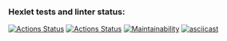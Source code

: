 ### Hexlet tests and linter status:
[![Actions Status](https://github.com/YankaZabka/frontend-project-lvl2/workflows/eslinter-check/badge.svg)](https://github.com/YankaZabka/frontend-project-lvl2/actions)
[![Actions Status](https://github.com/YankaZabka/frontend-project-lvl2/workflows/hexlet-check/badge.svg)](https://github.com/YankaZabka/frontend-project-lvl2/actions)
[![Maintainability](https://api.codeclimate.com/v1/badges/a99a88d28ad37a79dbf6/maintainability)](https://codeclimate.com/github/codeclimate/codeclimate/maintainability)
[![asciicast](https://asciinema.org/a/325iaecI6Jb1p1jxJm2pLvzGx.svg)](https://asciinema.org/a/325iaecI6Jb1p1jxJm2pLvzGx)
